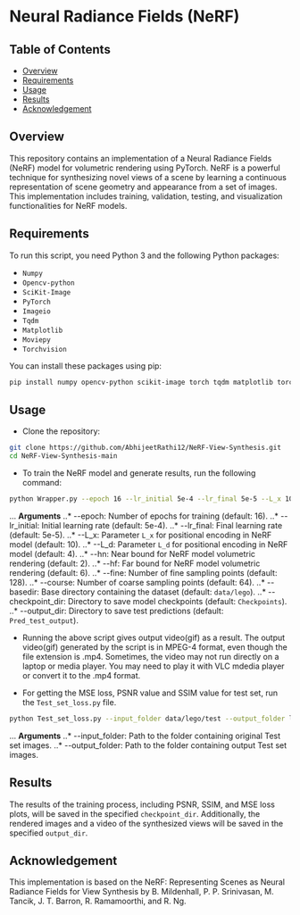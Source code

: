 #  Neural Radiance Fields (NeRF)

## Table of Contents

- [Overview](#overview)
- [Requirements](#requirements)
- [Usage](#usage)
- [Results](#results)
- [Acknowledgement](#acknowledgement)

## Overview
This repository contains an implementation of a Neural Radiance Fields (NeRF) model for volumetric rendering using PyTorch. NeRF is a powerful technique for synthesizing novel views of a scene by learning a continuous representation of scene geometry and appearance from a set of images. This implementation includes training, validation, testing, and visualization functionalities for NeRF models.

## Requirements

To run this script, you need Python 3 and the following Python packages:
- `Numpy`
- `Opencv-python`
- `SciKit-Image`
- `PyTorch`
- `Imageio`
- `Tqdm`
- `Matplotlib`
- `Moviepy`
- `Torchvision`

You can install these packages using pip:

```bash
pip install numpy opencv-python scikit-image torch tqdm matplotlib torchvision moviepy imageio
```

## Usage
* Clone the repository:

```bash
git clone https://github.com/AbhijeetRathi12/NeRF-View-Synthesis.git
cd NeRF-View-Synthesis-main
```

* To train the NeRF model and generate results, run the following command:

```bash
python Wrapper.py --epoch 16 --lr_initial 5e-4 --lr_final 5e-5 --L_x 10 --L_d 4 --hn 2 --hf 6 --fine 128 --course 64 --basedir data/lego --checkpoint_dir Checkpoints --output_dir Pred_test_output
```

... __Arguments__
..* --epoch: Number of epochs for training (default: 16).
..* --lr_initial: Initial learning rate (default: 5e-4).
..* --lr_final: Final learning rate (default: 5e-5).
..* --L_x: Parameter `L_x` for positional encoding in NeRF model (default: 10).
..* --L_d: Parameter `L_d` for positional encoding in NeRF model (default: 4).
..* --hn: Near bound for NeRF model volumetric rendering (default: 2).
..* --hf: Far bound for NeRF model volumetric rendering (default: 6).
..* --fine: Number of fine sampling points (default: 128).
..* --course: Number of coarse sampling points (default: 64).
..* --basedir: Base directory containing the dataset (default: `data/lego`).
..* --checkpoint_dir: Directory to save model checkpoints (default: `Checkpoints`).
..* --output_dir: Directory to save test predictions (default: `Pred_test_output`).

* Running the above script gives output video(gif) as a result. The output video(gif) generated by the script is in MPEG-4 format, even though the file extension is .mp4. Sometimes, the video may not run directly on a laptop or media player. You may need to play it with VLC mdedia player or convert it to the .mp4 format.

* For getting the MSE loss, PSNR value and SSIM value for test set, run the `Test_set_loss.py` file. 

```bash
python Test_set_loss.py --input_folder data/lego/test --output_folder lego/novel_views_org_final 
```

... __Arguments__
..* --input_folder: Path to the folder containing original Test set images.
..* --output_folder: Path to the folder containing output Test set images.

## Results
The results of the training process, including PSNR, SSIM, and MSE loss plots, will be saved in the specified `checkpoint_dir`. Additionally, the rendered images and a video of the synthesized views will be saved in the specified `output_dir`.

## Acknowledgement
This implementation is based on the NeRF: Representing Scenes as Neural Radiance Fields for View Synthesis by B. Mildenhall, P. P. Srinivasan, M. Tancik, J. T. Barron, R. Ramamoorthi, and R. Ng.